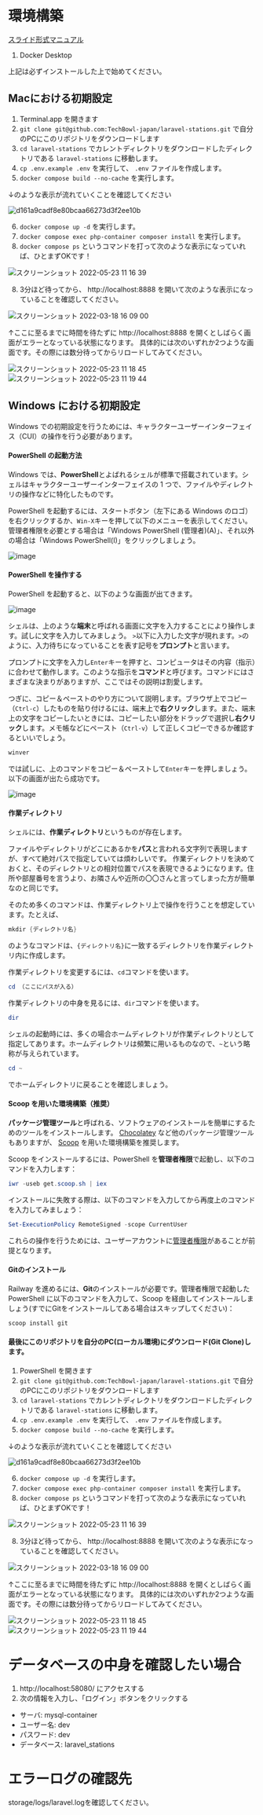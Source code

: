 # 環境構築
[スライド形式マニュアル](https://docs.google.com/presentation/d/16g_T-qrpcZx8OKeWB6QUUZFHzkfAjCp3EEJg74mE26Q/edit?usp=sharing)

1. Docker Desktop

上記は必ずインストールした上で始めてください。

## Macにおける初期設定

1. Terminal.app を開きます
2. `git clone git@github.com:TechBowl-japan/laravel-stations.git` で自分のPCにこのリポジトリをダウンロードします
3. `cd laravel-stations` でカレントディレクトリをダウンロードしたディレクトリである `laravel-stations` に移動します。
4. `cp .env.example .env` を実行して、 `.env` ファイルを作成します。
5. `docker compose build --no-cache` を実行します。

↓のような表示が流れていくことを確認してください

![d161a9cadf8e80bcaa66273d3f2ee10b](https://user-images.githubusercontent.com/16362021/149891105-ef42351e-006b-4985-95dc-a8c210ef19ea.gif)

6. `docker compose up -d` を実行します。
7. `docker compose exec php-container composer install` を実行します。
8. `docker compose ps` というコマンドを打って次のような表示になっていれば、ひとまずOKです！

![スクリーンショット 2022-05-23 11 16 39](https://user-images.githubusercontent.com/16362021/169730921-fc40f8af-b8df-4074-adad-cba13b4a2d48.png)

8. 3分ほど待ってから、 http://localhost:8888 を開いて次のような表示になっていることを確認してください。

![スクリーンショット 2022-03-18 16 09 00](https://user-images.githubusercontent.com/16362021/158953853-a4105a2c-b042-46af-83cf-e1737cd51912.png)

↑ここに至るまでに時間を待たずに http://localhost:8888 を開くとしばらく画面がエラーとなっている状態になります。
具体的には次のいずれか2つような画面です。その際には数分待ってからリロードしてみてください。

![スクリーンショット 2022-05-23 11 18 45](https://user-images.githubusercontent.com/16362021/169731216-395ab51b-85b1-4746-a825-63ae81c2a582.png)
![スクリーンショット 2022-05-23 11 19 44](https://user-images.githubusercontent.com/16362021/169731217-e27394e9-7f4a-46a2-b314-86c225194894.png)

## Windows における初期設定

Windows での初期設定を行うためには、キャラクターユーザーインターフェイス（CUI）の操作を行う必要があります。

#### PowerShell の起動方法

Windows では、**PowerShell**とよばれるシェルが標準で搭載されています。シェルはキャラクターユーザーインターフェイスの 1 つで、ファイルやディレクトリの操作などに特化したものです。

PowerShell を起動するには、スタートボタン（左下にある Windows のロゴ）を右クリックするか、`Win-X`キーを押して以下のメニューを表示してください。
管理者権限を必要とする場合は「Windows PowerShell (管理者)(A)」、それ以外の場合は「Windows PowerShell(I)」をクリックしましょう。

![image](https://user-images.githubusercontent.com/298748/115985113-42199a00-a5e5-11eb-9f7c-85c19f73666b.png)

#### PowerShell を操作する

PowerShell を起動すると、以下のような画面が出てきます。

![image](https://user-images.githubusercontent.com/298748/115985231-d2f07580-a5e5-11eb-9dd8-5e9751df590b.png)

シェルは、上のような**端末**と呼ばれる画面に文字を入力することにより操作します。試しに文字を入力してみましょう。
`>`以下に入力した文字が現れます。`>`のように、入力待ちになっていることを表す記号を**プロンプト**と言います。

プロンプトに文字を入力し`Enter`キーを押すと、コンピュータはその内容（指示）に合わせて動作します。このような指示を**コマンド**と呼びます。コマンドにはさまざまな決まりがありますが、ここではその説明は割愛します。

つぎに、コピー＆ペーストのやり方について説明します。ブラウザ上でコピー（`Ctrl-c`）したものを貼り付けるには、端末上で**右クリック**します。また、端末上の文字をコピーしたいときには、コピーしたい部分をドラッグで選択し**右クリック**します。メモ帳などにペースト（`Ctrl-v`）して正しくコピーできるか確認するといいでしょう。

```powershell
winver
```

では試しに、上のコマンドをコピー＆ペーストして`Enter`キーを押しましょう。以下の画面が出たら成功です。

![image](https://user-images.githubusercontent.com/298748/115985269-0206e700-a5e6-11eb-9394-9a50ed6e9d49.png)

#### 作業ディレクトリ

シェルには、**作業ディレクトリ**というものが存在します。

ファイルやディレクトリがどこにあるかを**パス**と言われる文字列で表現しますが、すべて絶対パスで指定していては煩わしいです。
作業ディレクトリを決めておくと、そのディレクトリとの相対位置でパスを表現できるようになります。住所や部屋番号を言うより、お隣さんや近所の〇〇さんと言ってしまった方が簡単なのと同じです。

そのため多くのコマンドは、作業ディレクトリ上で操作を行うことを想定しています。たとえば、

```powershell
mkdir {ディレクトリ名}
```

のようなコマンドは、`{ディレクトリ名}`に一致するディレクトリを作業ディレクトリ内に作成します。

作業ディレクトリを変更するには、`cd`コマンドを使います。

```powershell
cd （ここにパスが入る）
```

作業ディレクトリの中身を見るには、`dir`コマンドを使います。

```powershell
dir
```

シェルの起動時には、多くの場合ホームディレクトリが作業ディレクトリとして指定してあります。ホームディレクトリは頻繁に用いるものなので、`~`という略称が与えられています。

```powershell
cd ~
```

でホームディレクトリに戻ることを確認しましょう。

#### Scoop を用いた環境構築（推奨）

**パッケージ管理ツール**と呼ばれる、ソフトウェアのインストールを簡単にするためのツールをインストールします。
[Chocolatey](https://chocolatey.org/) など他のパッケージ管理ツールもありますが、
[Scoop](https://scoop.sh/) を用いた環境構築を推奨します。

Scoop をインストールするには、PowerShell を**管理者権限**で起動し、以下のコマンドを入力します：

```powershell
iwr -useb get.scoop.sh | iex
```

インストールに失敗する際は、以下のコマンドを入力してから再度上のコマンドを入力してみましょう：

```powershell
Set-ExecutionPolicy RemoteSigned -scope CurrentUser
```

これらの操作を行うためには、ユーザーアカウントに[管理者権限](https://support.microsoft.com/ja-jp/windows/63267a09-9926-991a-1c77-d203160c8563)があることが前提となります。

#### Gitのインストール

Railway を進めるには、**Git**のインストールが必要です。管理者権限で起動した PowerShell に以下のコマンドを入力して、Scoop を経由してインストールしましょう(すでにGitをインストールしてある場合はスキップしてください)：

```powershell
scoop install git
```

#### 最後にこのリポジトリを自分のPC(ローカル環境)にダウンロード(Git Clone)します。

1. PowerShell を開きます
2. `git clone git@github.com:TechBowl-japan/laravel-stations.git` で自分のPCにこのリポジトリをダウンロードします
3. `cd laravel-stations` でカレントディレクトリをダウンロードしたディレクトリである `laravel-stations` に移動します。
4. `cp .env.example .env` を実行して、 `.env` ファイルを作成します。
5. `docker compose build --no-cache` を実行します。

↓のような表示が流れていくことを確認してください

![d161a9cadf8e80bcaa66273d3f2ee10b](https://user-images.githubusercontent.com/16362021/149891105-ef42351e-006b-4985-95dc-a8c210ef19ea.gif)

6. `docker compose up -d` を実行します。
6. `docker compose exec php-container composer install` を実行します。
7. `docker compose ps` というコマンドを打って次のような表示になっていれば、ひとまずOKです！

![スクリーンショット 2022-05-23 11 16 39](https://user-images.githubusercontent.com/16362021/169730921-fc40f8af-b8df-4074-adad-cba13b4a2d48.png)

8. 3分ほど待ってから、 http://localhost:8888 を開いて次のような表示になっていることを確認してください。

![スクリーンショット 2022-03-18 16 09 00](https://user-images.githubusercontent.com/16362021/158953853-a4105a2c-b042-46af-83cf-e1737cd51912.png)

↑ここに至るまでに時間を待たずに http://localhost:8888 を開くとしばらく画面がエラーとなっている状態になります。
具体的には次のいずれか2つような画面です。その際には数分待ってからリロードしてみてください。

![スクリーンショット 2022-05-23 11 18 45](https://user-images.githubusercontent.com/16362021/169731216-395ab51b-85b1-4746-a825-63ae81c2a582.png)
![スクリーンショット 2022-05-23 11 19 44](https://user-images.githubusercontent.com/16362021/169731217-e27394e9-7f4a-46a2-b314-86c225194894.png)

# データベースの中身を確認したい場合

1. http://localhost:58080/ にアクセスする
2. 次の情報を入力し、「ログイン」ボタンをクリックする

 - サーバ: mysql-container
 - ユーザー名: dev
 - パスワード: dev
 - データベース: laravel_stations

# エラーログの確認先

storage/logs/laravel.logを確認してください。

